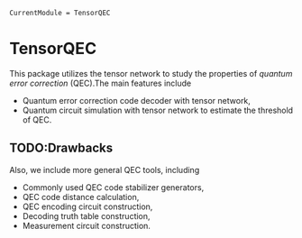 ```@meta
CurrentModule = TensorQEC
```

# TensorQEC

This package utilizes the tensor network to study the properties of *quantum error correction* (QEC).The main features include
* Quantum error correction code decoder with tensor network,
* Quantum circuit simulation with tensor network to estimate the threshold of QEC.

## TODO:Drawbacks
Also, we include more general QEC tools, including
* Commonly used QEC code stabilizer generators,
* QEC code distance calculation,
* QEC encoding circuit construction,
* Decoding truth table construction,
* Measurement circuit construction.
